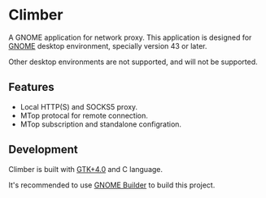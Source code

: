 # Climber
A GNOME application for network proxy. This application is designed for [GNOME](https://gnome.org) desktop environment, specially version 43 or later.

Other desktop environments are not supported, and will not be supported.

## Features

* Local HTTP(S) and SOCKS5 proxy.
* MTop protocal for remote connection.
* MTop subscription and standalone configration.

## Development

Climber is built with [GTK+4.0](https://gtk.org/) and C language.

It's recommended to use [GNOME Builder](https://apps.gnome.org/app/org.gnome.Builder/) to build this project.
